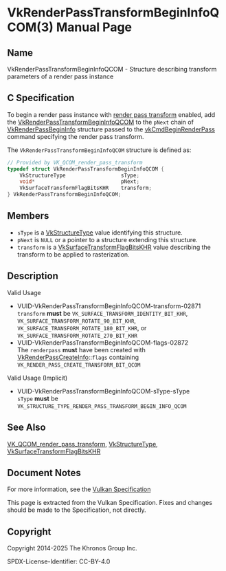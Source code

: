 # VkRenderPassTransformBeginInfoQCOM(3) Manual Page

## Name

VkRenderPassTransformBeginInfoQCOM - Structure describing transform parameters of a render pass instance



## [](#_c_specification)C Specification

To begin a render pass instance with [render pass transform](https://registry.khronos.org/vulkan/specs/latest/html/vkspec.html#vertexpostproc-renderpass-transform) enabled, add the [VkRenderPassTransformBeginInfoQCOM](https://registry.khronos.org/vulkan/specs/latest/man/html/VkRenderPassTransformBeginInfoQCOM.html) to the `pNext` chain of [VkRenderPassBeginInfo](https://registry.khronos.org/vulkan/specs/latest/man/html/VkRenderPassBeginInfo.html) structure passed to the [vkCmdBeginRenderPass](https://registry.khronos.org/vulkan/specs/latest/man/html/vkCmdBeginRenderPass.html) command specifying the render pass transform.

The `VkRenderPassTransformBeginInfoQCOM` structure is defined as:

```c++
// Provided by VK_QCOM_render_pass_transform
typedef struct VkRenderPassTransformBeginInfoQCOM {
    VkStructureType                  sType;
    void*                            pNext;
    VkSurfaceTransformFlagBitsKHR    transform;
} VkRenderPassTransformBeginInfoQCOM;
```

## [](#_members)Members

- `sType` is a [VkStructureType](https://registry.khronos.org/vulkan/specs/latest/man/html/VkStructureType.html) value identifying this structure.
- `pNext` is `NULL` or a pointer to a structure extending this structure.
- `transform` is a [VkSurfaceTransformFlagBitsKHR](https://registry.khronos.org/vulkan/specs/latest/man/html/VkSurfaceTransformFlagBitsKHR.html) value describing the transform to be applied to rasterization.

## [](#_description)Description

Valid Usage

- [](#VUID-VkRenderPassTransformBeginInfoQCOM-transform-02871)VUID-VkRenderPassTransformBeginInfoQCOM-transform-02871  
  `transform` **must** be `VK_SURFACE_TRANSFORM_IDENTITY_BIT_KHR`, `VK_SURFACE_TRANSFORM_ROTATE_90_BIT_KHR`, `VK_SURFACE_TRANSFORM_ROTATE_180_BIT_KHR`, or `VK_SURFACE_TRANSFORM_ROTATE_270_BIT_KHR`
- [](#VUID-VkRenderPassTransformBeginInfoQCOM-flags-02872)VUID-VkRenderPassTransformBeginInfoQCOM-flags-02872  
  The `renderpass` **must** have been created with [VkRenderPassCreateInfo](https://registry.khronos.org/vulkan/specs/latest/man/html/VkRenderPassCreateInfo.html)::`flags` containing `VK_RENDER_PASS_CREATE_TRANSFORM_BIT_QCOM`

Valid Usage (Implicit)

- [](#VUID-VkRenderPassTransformBeginInfoQCOM-sType-sType)VUID-VkRenderPassTransformBeginInfoQCOM-sType-sType  
  `sType` **must** be `VK_STRUCTURE_TYPE_RENDER_PASS_TRANSFORM_BEGIN_INFO_QCOM`

## [](#_see_also)See Also

[VK\_QCOM\_render\_pass\_transform](https://registry.khronos.org/vulkan/specs/latest/man/html/VK_QCOM_render_pass_transform.html), [VkStructureType](https://registry.khronos.org/vulkan/specs/latest/man/html/VkStructureType.html), [VkSurfaceTransformFlagBitsKHR](https://registry.khronos.org/vulkan/specs/latest/man/html/VkSurfaceTransformFlagBitsKHR.html)

## [](#_document_notes)Document Notes

For more information, see the [Vulkan Specification](https://registry.khronos.org/vulkan/specs/latest/html/vkspec.html#VkRenderPassTransformBeginInfoQCOM)

This page is extracted from the Vulkan Specification. Fixes and changes should be made to the Specification, not directly.

## [](#_copyright)Copyright

Copyright 2014-2025 The Khronos Group Inc.

SPDX-License-Identifier: CC-BY-4.0